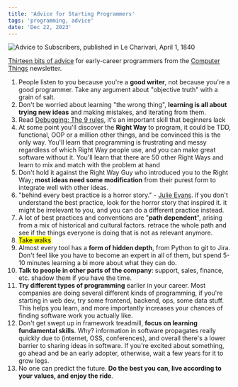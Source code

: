 ```yaml
---
title: 'Advice for Starting Programmers'
tags: 'programming, advice'
date: 'Dec 22, 2023'
---
```


![Advice to Subscribers, published in Le Charivari, April 1, 1840](/images/advice.jpeg)

[Thirteen bits of advice](https://buttondown.email/hillelwayne/archive/advice-for-new-software-devs-whove-read-all-those/) for early-career programmers from the [Computer Things](https://buttondown.email/hillelwayne/archive/) newsletter.

1. People listen to you because you're a **good writer**, not because you're a good programmer. Take any argument about "objective truth" with a grain of salt.
2. Don't be worried about learning "the wrong thing", **learning is all about trying new ideas** and making mistakes, and iterating from them.
3. Read [Debugging: The 9 rules](https://debuggingrules.com/), it's an important skill that beginners lack
4. At some point you'll discover the **Right Way** to program, it could be TDD, functional, OOP or a million other things, and be convinced this is the only way. You'll learn that programming is frustrating and messy regardless of which Right Way people use, and you can make great software without it. You'll learn that there are 50 other Right Ways and learn to mix and match with the problem at hand
5. Don't hold it against the Right Way Guy who introduced you to the Right Way; **most ideas need some modification** from their purest form to integrate well with other ideas.
6. "behind every best practice is a horror story." - [Julie Evans](https://www.youtube.com/watch?v=30YWsGDr8mA). if you don't understand the best practice, look for the horror story that inspired it. it might be irrelevant to you, and you can do a different practice instead.
7. A lot of best practices and conventions are "**path dependent**", arising from a mix of historical and cultural factors. retrace the whole path and see if the things everyone is doing that is not as relevant anymore.
8. <mark>Take walks</mark>
9. Almost every tool has a **form of hidden depth**, from Python to git to Jira. Don't feel like you have to become an expert in all of them, but spend 5-10 minutes learning a bi more about what they can do.
10. **Talk to people in other parts of the company**: support, sales, finance, etc. shadow them if you have the time.
11. **Try different types of programming** earlier in your career. Most companies are doing several different kinds of programming, if you're starting in web dev, try some frontend, backend, ops, some data stuff. This helps you learn, and more importantly increases your chances of finding software work you actually like.
12. Don't get swept up in framework treadmill, **focus on learning fundamental skills**. Why? information in software propagates really quickly due to (internet, OSS, conferences), and overall there's a lower barrier to sharing ideas in software. If you're excited about something, go ahead and be an early adopter, otherwise, wait a few years for it to grow legs.
13. No one can predict the future. **Do the best you can, live according to your values, and enjoy the ride**.
